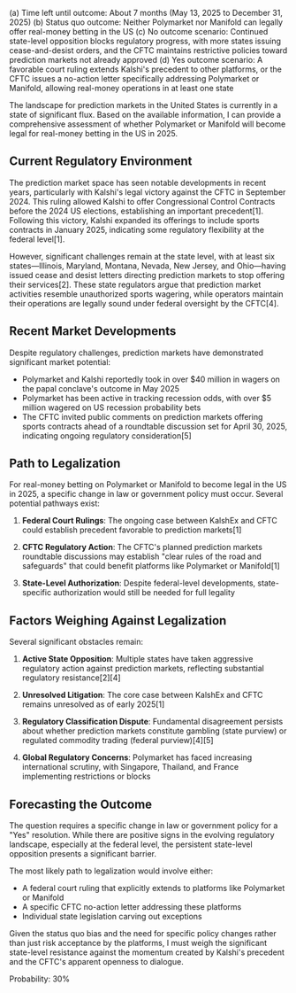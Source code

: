 (a) Time left until outcome: About 7 months (May 13, 2025 to December 31, 2025)
(b) Status quo outcome: Neither Polymarket nor Manifold can legally offer real-money betting in the US
(c) No outcome scenario: Continued state-level opposition blocks regulatory progress, with more states issuing cease-and-desist orders, and the CFTC maintains restrictive policies toward prediction markets not already approved
(d) Yes outcome scenario: A favorable court ruling extends Kalshi's precedent to other platforms, or the CFTC issues a no-action letter specifically addressing Polymarket or Manifold, allowing real-money operations in at least one state

The landscape for prediction markets in the United States is currently in a state of significant flux. Based on the available information, I can provide a comprehensive assessment of whether Polymarket or Manifold will become legal for real-money betting in the US in 2025.

## Current Regulatory Environment

The prediction market space has seen notable developments in recent years, particularly with Kalshi's legal victory against the CFTC in September 2024. This ruling allowed Kalshi to offer Congressional Control Contracts before the 2024 US elections, establishing an important precedent[1]. Following this victory, Kalshi expanded its offerings to include sports contracts in January 2025, indicating some regulatory flexibility at the federal level[1].

However, significant challenges remain at the state level, with at least six states—Illinois, Maryland, Montana, Nevada, New Jersey, and Ohio—having issued cease and desist letters directing prediction markets to stop offering their services[2]. These state regulators argue that prediction market activities resemble unauthorized sports wagering, while operators maintain their operations are legally sound under federal oversight by the CFTC[4].

## Recent Market Developments

Despite regulatory challenges, prediction markets have demonstrated significant market potential:

- Polymarket and Kalshi reportedly took in over $40 million in wagers on the papal conclave's outcome in May 2025
- Polymarket has been active in tracking recession odds, with over $5 million wagered on US recession probability bets
- The CFTC invited public comments on prediction markets offering sports contracts ahead of a roundtable discussion set for April 30, 2025, indicating ongoing regulatory consideration[5]

## Path to Legalization

For real-money betting on Polymarket or Manifold to become legal in the US in 2025, a specific change in law or government policy must occur. Several potential pathways exist:

1. **Federal Court Rulings**: The ongoing case between KalshEx and CFTC could establish precedent favorable to prediction markets[1]

2. **CFTC Regulatory Action**: The CFTC's planned prediction markets roundtable discussions may establish "clear rules of the road and safeguards" that could benefit platforms like Polymarket or Manifold[1]

3. **State-Level Authorization**: Despite federal-level developments, state-specific authorization would still be needed for full legality

## Factors Weighing Against Legalization

Several significant obstacles remain:

1. **Active State Opposition**: Multiple states have taken aggressive regulatory action against prediction markets, reflecting substantial regulatory resistance[2][4]

2. **Unresolved Litigation**: The core case between KalshEx and CFTC remains unresolved as of early 2025[1]

3. **Regulatory Classification Dispute**: Fundamental disagreement persists about whether prediction markets constitute gambling (state purview) or regulated commodity trading (federal purview)[4][5]

4. **Global Regulatory Concerns**: Polymarket has faced increasing international scrutiny, with Singapore, Thailand, and France implementing restrictions or blocks

## Forecasting the Outcome

The question requires a specific change in law or government policy for a "Yes" resolution. While there are positive signs in the evolving regulatory landscape, especially at the federal level, the persistent state-level opposition presents a significant barrier.

The most likely path to legalization would involve either:
- A federal court ruling that explicitly extends to platforms like Polymarket or Manifold
- A specific CFTC no-action letter addressing these platforms
- Individual state legislation carving out exceptions

Given the status quo bias and the need for specific policy changes rather than just risk acceptance by the platforms, I must weigh the significant state-level resistance against the momentum created by Kalshi's precedent and the CFTC's apparent openness to dialogue.

Probability: 30%